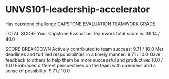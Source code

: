 # UNVS101-leadership-accelerator

Has capstone challenge
CAPSTONE EVALUATION TEAMWORK GRADE

TOTAL SCORE
Your Capstone Evaluation Teamwork total score is: 39.14 / 40.0

SCORE BREAKDOWN
Actively contributed to team success: 9.71 / 10.0
Met deadlines and fulfilled responsibilities in a timely manner: 9.71 / 10.0
Gave feedback to others to help them be more successful and productive: 10.0 / 10.0
Embraced different perspectives on the team with openness and a sense of possibility: 9.71 / 10.0
